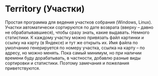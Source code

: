 # Territory (Участки)
Простая программа для ведения участков собрания (Windows, Linux). Участки автоматически сортируются по дате возврата (вверху – давно не обрабатывавшиеся), чтобы сразу знать, какие выдавать. Немного статистики. К каждому участку можно привязать файл картинки и ссылку на карту (в Яндексе) и тут же открыть их. Имя файла по умолчанию генерируется по номеру участка, ссылка на карту – по адресу, но можно менять. Пока самый минимум, но при наличии времени буду дорабатывать, в частности, добавлю разные виды сортировки и статистики. Поэтому замечания и пожелания приветствуются.
